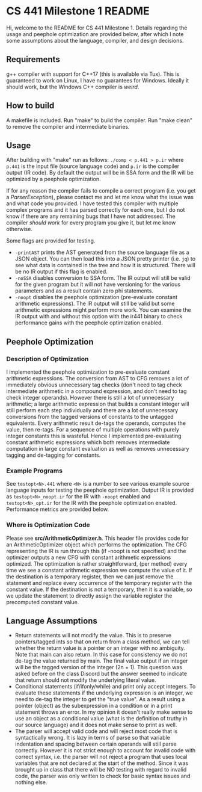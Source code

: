 # CS 441 Milestone 1 README

Hi, welcome to the README for CS 441 Milestone 1.
Details regarding the usage and peephole optimization are
provided below, after which I note some assumptions about
the language, compiler, and design decisions.

## Requirements

g++ compiler with support for C++17 (this is available via Tux).
This is guaranteed to work on Linux, I have no guarantees for Windows.
Ideally it should work, but the Windows C++ compiler is *weird*.

## How to build

A makefile is included. Run "make" to build the compiler.
Run "make clean" to remove the compiler and intermediate binaries.

## Usage

After building with "make" run as follows:
`./comp < p.441 > p.ir`
where `p.441` is the input file (source language code) and
`p.ir` is the compiler output (IR code). By default the output
will be in SSA form and the IR will be optimized by a
peephole optimization.

If for any reason the compiler fails to compile a correct
program (i.e. you get a *ParserException*), please contact
me and let me know what the issue was and what code you
provided. I have tested this compiler with multiple complex
programs and it has parsed correctly for each one, but
I do not know if there are any remaining bugs that I have
not addressed. The compiler *should work* for every program
you give it, but let me know otherwise.

Some flags are provided for testing.
- `-printAST` prints the AST generated from the source language
  file as a JSON object. You can then load this into a JSON
  pretty printer (i.e. `jq`) to see what data is contained in
  the tree and how it is structured. There will be no IR
  output if this flag is enabled.
- `-noSSA` disables conversion to SSA form. The IR output
  will still be valid for the given program but it will not
  have versioning for the various parameters and as a result
  contain zero phi statements.
- `-noopt` disables the peephole optimization (pre-evaluate
  constant arithmetic expressions). The IR output will still
  be valid but some arithmetic expressions might perform more
  work. You can examine the IR output with and without this
  option with the ir441 binary to check performance gains
  with the peephole optimization enabled.

## Peephole Optimization

### Description of Optimization

I implemented the peephole optimization to pre-evaluate
constant arithmetic expressions. The conversion from AST
to CFG removes a lot of immediately obvious unnecessary
tag checks (don't need to tag check intermediate arithmetic
in a compound expression, and don't need to tag check
integer operands). However there is still a lot of unnecessary
arithmetic; a large arithmetic expression that builds a
constant integer will still perform each step individually
and there are a lot of unnecessary conversions from the
tagged versions of constants to the untagged equivalents.
Every arithmetic result de-tags the operands, computes
the value, then re-tags. For a sequence of multiple operations
with purely integer constants this is wasteful. Hence
I implemented pre-evaluating constant arithmetic expressions
which both removes intermediate computation in large constant
evaluation as well as removes unnecessary tagging and
de-tagging for constants.

### Example Programs

See `testopt<N>.441` where `<N>` is a number to see various
example source language inputs for testing the peephole optimization.
Output IR is provided as `testopt<N>_noopt.ir` for the IR with
`-noopt` enabled and `testopt<N>_opt.ir` for the IR with the
peephole optimization enabled. Performance metrics are provided
below.

### Where is Optimization Code

Please see **src/ArithmeticOptimizer.h**. This header file provides
code for an ArithmeticOptimizer object which performs the
optimization. The CFG representing the IR is run through this
(if -noopt is not specified) and the optimizer outputs a new
CFG with constant arithmetic expressions optimized. The optimization
is rather straightforward, (per method) every time we see a
constant arithmetic expression we compute the value of it. If
the destination is a temporary register, then we can just remove
the statement and replace every occurrence of the temporary
register with the constant value. If the destination is not
a temporary, then it is a variable, so we update the statement
to directly assign the variable register the precomputed constant
value.

## Language Assumptions

- Return statements will not modify the value. This is to preserve
  pointers/tagged ints so that on return from a class method, we
  can tell whether the return value is a pointer or an integer with
  no ambiguity. Note that main can also return. In this case for
  consistency we do not de-tag the value returned by main. The final
  value output if an integer will be the tagged version of the integer
  (2n + 1). This question was asked before on the class Discord but
  the answer seemed to indicate that return should not modify the
  underlying literal value.
- Conditional statements (if/ifonly/while) and print only accept
  integers. To evaluate these statements if the underlying expression
  is an integer, we need to de-tag the integer to get the "true value".
  As a result using a pointer (object) as the subexpression in a
  condition or in a print statement throws an error. In my opinion
  it doesn't really make sense to use an object as a conditional value
  (what is the definition of truthy in our source language) and it
  does not make sense to print as well.
- The parser will accept valid code and will reject most code that
  is syntactically wrong. It is lazy in terms of parse so that
  variable indentation and spacing between certain operands will
  still parse correctly. However it is not strict enough to account
  for invalid code with correct syntax, i.e. the parser will not
  reject a program that uses local variables that are not declared
  at the start of the method. Since it was brought up in class that
  there will be NO testing with regard to invalid code, the parser
  was only written to check for basic syntax issues and nothing else.

